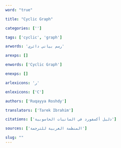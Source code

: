```yaml
---
word: "true"

title: "Cyclic Graph"

categories: ['']

tags: ['cyclic', 'graph']

arwords: 'رسم بياني دائري'

arexps: []

enwords: ['Cyclic Graph']

enexps: []

arlexicons: 'ر'

enlexicons: ['C']

authors: ['Ruqayya Roshdy']

translators: ['Tarek Ibrahim']

citations: ['دليل أكسفورد في السانيات الحاسوبية']

sources: ['المنظمة العربية للترجمة']

slug: ""
---
```

